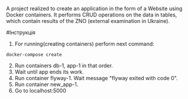 
A project realized to create an application in the form of a Website using Docker containers. 
It performs CRUD operations on the data in tables, which contain results of the ZNO (external examination in Ukraine).

#Інструкція

1) For running(creating containers) perform next command:

```bach
docker-compose create 
```
2) Run containers db-1, app-1 in that order.
3) Wait until app ends its work.
4) Run container flyway-1. Wait message "flyway exited with code 0".
5) Run container new_app-1. 
6) Go to localhost:5000
